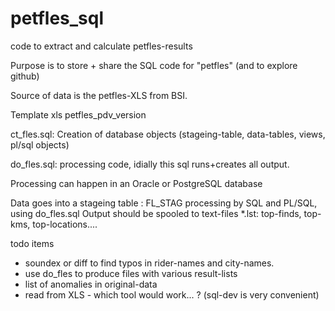 # petfles_sql

code to extract and calculate petfles-results


Purpose is to store + share the SQL code for "petfles"
(and to explore github)

Source of data is the petfles-XLS from BSI.

Template xls petfles_pdv_version<n>

ct_fles.sql: Creation of database objects (stageing-table, data-tables, views, pl/sql objects)

do_fles.sql: processing code, idially this sql runs+creates all output.

Processing can happen in an Oracle or PostgreSQL database

Data goes into a stageing table : FL_STAG
processing by SQL and PL/SQL, using do_fles.sql
Output should be spooled to text-files *.lst: top-finds, top-kms, top-locations....

todo items
 - soundex or diff to find typos in rider-names and city-names.
 - use do_fles to  produce files with various result-lists
 - list of anomalies in original-data
 - read from XLS - which tool would work... ? (sql-dev is very convenient) 

